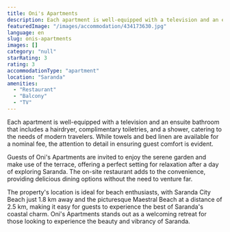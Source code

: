 ```yaml
---
title: Oni's Apartments
description: Each apartment is well-equipped with a television and an ensuite bathroom that includes a hairdryer, complimentary toiletries, and a shower, catering to the nee
featuredImage: "/images/accommodation/434173630.jpg"
language: en
slug: onis-apartments
images: []
category: "null"
starRating: 3
rating: 3
accommodationType: "apartment"
location: "Saranda"
amenities:
  - "Restaurant"
  - "Balcony"
  - "TV"
---
```


Each apartment is well-equipped with a television and an ensuite bathroom that includes a hairdryer, complimentary toiletries, and a shower, catering to the needs of modern travelers. While towels and bed linen are available for a nominal fee, the attention to detail in ensuring guest comfort is evident.

Guests of Oni's Apartments are invited to enjoy the serene garden and make use of the terrace, offering a perfect setting for relaxation after a day of exploring Saranda. The on-site restaurant adds to the convenience, providing delicious dining options without the need to venture far.

The property's location is ideal for beach enthusiasts, with Saranda City Beach just 1.8 km away and the picturesque Maestral Beach at a distance of 2.5 km, making it easy for guests to experience the best of Saranda's coastal charm. Oni's Apartments stands out as a welcoming retreat for those looking to experience the beauty and vibrancy of Saranda.

